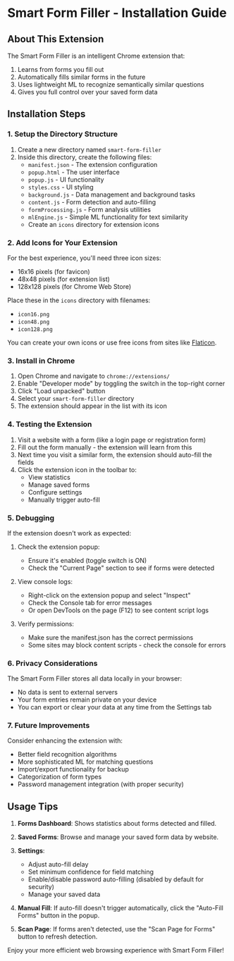 # Smart Form Filler - Installation Guide

## About This Extension

The Smart Form Filler is an intelligent Chrome extension that:

1. Learns from forms you fill out
2. Automatically fills similar forms in the future
3. Uses lightweight ML to recognize semantically similar questions
4. Gives you full control over your saved form data

## Installation Steps

### 1. Setup the Directory Structure

1. Create a new directory named `smart-form-filler`
2. Inside this directory, create the following files:
   - `manifest.json` - The extension configuration
   - `popup.html` - The user interface
   - `popup.js` - UI functionality
   - `styles.css` - UI styling
   - `background.js` - Data management and background tasks
   - `content.js` - Form detection and auto-filling
   - `formProcessing.js` - Form analysis utilities
   - `mlEngine.js` - Simple ML functionality for text similarity
   - Create an `icons` directory for extension icons

### 2. Add Icons for Your Extension

For the best experience, you'll need three icon sizes:

- 16x16 pixels (for favicon)
- 48x48 pixels (for extension list)
- 128x128 pixels (for Chrome Web Store)

Place these in the `icons` directory with filenames:

- `icon16.png`
- `icon48.png`
- `icon128.png`

You can create your own icons or use free icons from sites like [Flaticon](https://www.flaticon.com/).

### 3. Install in Chrome

1. Open Chrome and navigate to `chrome://extensions/`
2. Enable "Developer mode" by toggling the switch in the top-right corner
3. Click "Load unpacked" button
4. Select your `smart-form-filler` directory
5. The extension should appear in the list with its icon

### 4. Testing the Extension

1. Visit a website with a form (like a login page or registration form)
2. Fill out the form manually - the extension will learn from this
3. Next time you visit a similar form, the extension should auto-fill the fields
4. Click the extension icon in the toolbar to:
   - View statistics
   - Manage saved forms
   - Configure settings
   - Manually trigger auto-fill

### 5. Debugging

If the extension doesn't work as expected:

1. Check the extension popup:

   - Ensure it's enabled (toggle switch is ON)
   - Check the "Current Page" section to see if forms were detected

2. View console logs:

   - Right-click on the extension popup and select "Inspect"
   - Check the Console tab for error messages
   - Or open DevTools on the page (F12) to see content script logs

3. Verify permissions:
   - Make sure the manifest.json has the correct permissions
   - Some sites may block content scripts - check the console for errors

### 6. Privacy Considerations

The Smart Form Filler stores all data locally in your browser:

- No data is sent to external servers
- Your form entries remain private on your device
- You can export or clear your data at any time from the Settings tab

### 7. Future Improvements

Consider enhancing the extension with:

- Better field recognition algorithms
- More sophisticated ML for matching questions
- Import/export functionality for backup
- Categorization of form types
- Password management integration (with proper security)

## Usage Tips

1. **Forms Dashboard**: Shows statistics about forms detected and filled.

2. **Saved Forms**: Browse and manage your saved form data by website.

3. **Settings**:

   - Adjust auto-fill delay
   - Set minimum confidence for field matching
   - Enable/disable password auto-filling (disabled by default for security)
   - Manage your saved data

4. **Manual Fill**: If auto-fill doesn't trigger automatically, click the "Auto-Fill Forms" button in the popup.

5. **Scan Page**: If forms aren't detected, use the "Scan Page for Forms" button to refresh detection.

Enjoy your more efficient web browsing experience with Smart Form Filler!
